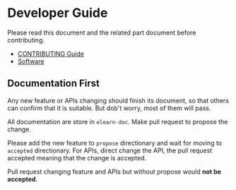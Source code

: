 Developer Guide
================

Please read this document and the related part document before contributing.

- [CONTRIBUTING Guide](CONTRIBUTING.md)
- [Software](software.md)

Documentation First
-------------------
Any new feature or APIs changing should finish its document,
so that others can confirm that it is suitable.
But dob't worry, most of them will pass.

All documentation are store in `elearn-doc`.
Make pull request to propose the change.

Please add the new feature to `propose` directionary and wait for moving to `accepted` directionary.
For APIs, direct change the API, the pull request accepted meaning that the change is accepted.

Pull request changing feature and APIs but without propose would **not be accepted**.


